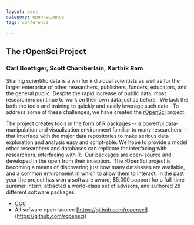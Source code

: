 ```yaml
---
layout: post
category: open-science
tags: conference

---
```



## The rOpenSci Project
### Carl Boettiger, Scott Chamberlain, Karthik Ram


Sharing scientific data  is a win for individual scientists as well as for the larger enterprise of other researchers, publishers, funders, educators, and the general public.  Despite the rapid increase of public data, most researchers continue to work on their own data just as before.  We lack the both the tools and training to quickly and easily leverage such data.  To address some of these challenges, we have created the <a href="http://ropensci.org">rOpenSci</a> project. 

The project creates tools in the form of R packages -- a powerful data-manipulation and visualization environment familiar to many researchers -- that interface with the major data repositories to make serious data exploration and analysis easy and script-able. We hope to provide a model other researchers and databases can replicate for interfacing with researchers, interfacing with R.  Our packages are open-source and developed in the open from their inception.  The rOpenSci project is becoming a means of discovering just how many databases are available, and a common environment in which to allow them to interact.  In the past year the project has won a software award, $5,000 support for a full-time summer intern, attracted a world-class set of advisors, and authored 28 different software packages.


* [CC0](http://creativecommons.org/publicdomain/zero/1.0/)
* All sofware open-source [https://github.com/ropensci](https://github.com/ropensci) 
